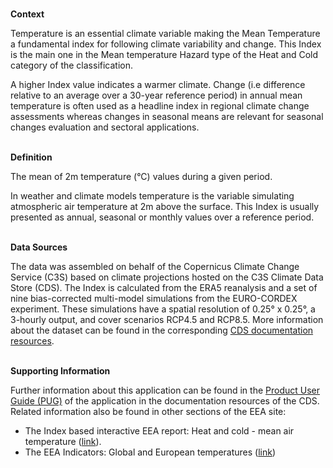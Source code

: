 <br />**Context**

Temperature is an essential climate variable making the Mean Temperature a fundamental index for following climate variability and change. This Index is the main one in the Mean temperature Hazard type of the Heat and Cold category of the classification.

A higher Index value indicates a warmer climate. Change (i.e difference relative to an average over a 30-year reference period) in annual mean temperature is often used as a headline index in regional climate change assessments whereas changes in seasonal means are relevant for seasonal changes evaluation and sectoral applications.

<br />**Definition**

The mean of 2m temperature (°C) values during a given period.

In weather and climate models temperature is the variable simulating atmospheric air temperature at 2m above the surface. This Index is usually presented as annual, seasonal or monthly values over a reference period.

<br />**Data Sources**

The data was assembled on behalf of the Copernicus Climate Change Service (C3S) based on climate projections hosted on the C3S Climate Data Store (CDS). The Index is calculated from the ERA5 reanalysis and a set of nine bias-corrected multi-model simulations from the EURO-CORDEX experiment. These simulations have a spatial resolution of 0.25° x 0.25°, a 3-hourly output, and cover scenarios RCP4.5 and RCP8.5. More information about the dataset can be found in the corresponding [CDS documentation resources](https://cds.climate.copernicus.eu/cdsapp#!/dataset/sis-energy-derived-projections).

<br />**Supporting Information**

Further information about this application can be found in the [Product User Guide (PUG)](https://datastore.copernicus-climate.eu/documents/ecde/1-ecde-app-mean-temperature-v1.0.pdf) of the application in the documentation resources of the CDS.
Related information also be found in other sections of the EEA site:

- The Index based interactive EEA report: Heat and cold - mean air temperature ([link](https://www.eea.europa.eu/publications/europes-changing-climate-hazards-1/heat-and-cold/heat-and-cold-2014-mean)).
- The EEA Indicators: Global and European temperatures ([link](https://www.eea.europa.eu/ims/global-and-european-temperatures))
